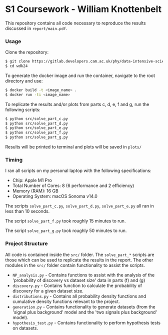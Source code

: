 # S1 Coursework - William Knottenbelt

This repository contains all code necessary to reproduce the results discussed in `report/main.pdf`.

### Usage

Clone the repository:

```bash
$ git clone https://gitlab.developers.cam.ac.uk/phy/data-intensive-science-mphil/s1_assessment/wdk24.git
$ cd wdk24
```

To generate the docker image and run the container, navigate to the root directory and use:

```bash
$ docker build -t <image_name> .
$ docker run -ti <image_name>
```

To replicate the results and/or plots from parts c, d, e, f and g, run the following scripts:

```bash
$ python src/solve_part_c.py
$ python src/solve_part_d.py
$ python src/solve_part_e.py
$ python src/solve_part_f.py
$ python src/solve_part_g.py
```

Results will be printed to terminal and plots will be saved in `plots/`

### Timing

I ran all scripts on my personal laptop with the following specifications:
- Chip:	Apple M1 Pro
- Total Number of Cores: 8 (6 performance and 2 efficiency)
- Memory (RAM): 16 GB
- Operating System: macOS Sonoma v14.0

The scripts `solve_part_c.py`, `solve_part_d.py`, `solve_part_e.py` all ran in less than 10 seconds.

The script `solve_part_f.py` took roughly 15 minutes to run.

The script `solve_part_g.py` took roughly 50 minutes to run. 

### Project Structure

All code is contained inside the `src/` folder. The `solve_part_*` scripts are those which can be used to replicate the results in the report. The other modules in the `src/` folder contain functionality to assist the scripts. 

- `NP_analysis.py` - Contains functions to assist with the analysis of the 'probability of discovery vs dataset size' data in parts (f) and (g)
- `discovery.py` - Contains function to calculate the probability of discovery for a given dataset size. 
- `distributions.py` - Contains all probability density functions and cumulative density functions relevant to the project.
- `generation.py` - Contains functionality to generate datasets (from the 'signal plus background' model and the 'two signals plus background' model).
- `hypothesis_test.py` - Contains functionality to perform hypothesis tests on datasets.
